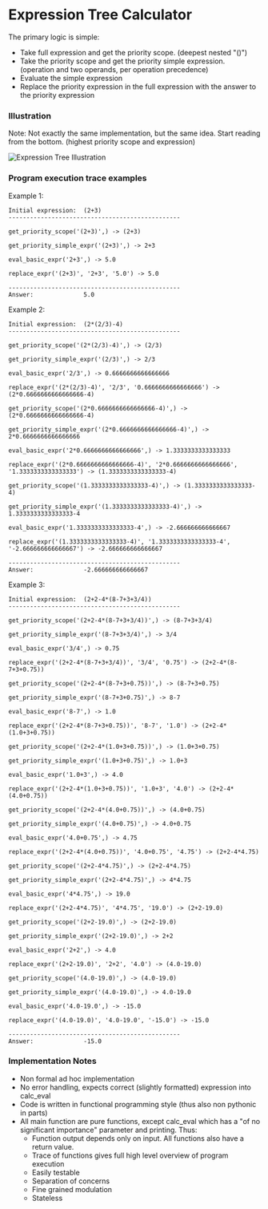 Expression Tree Calculator
========
    
The primary logic is simple:

* Take full expression and get the priority scope. (deepest nested "()")
* Take the priority scope and get the priority simple expression. (operation and two operands, per operation precedence)
* Evaluate the simple expression
* Replace the priority expression in the full expression with the answer to the priority expression

### Illustration

Note: Not exactly the same implementation, but the same idea. Start reading from the bottom. (highest priority scope and expression)

![Expression Tree Illustration](http://www.composingprograms.com/img/expression_tree.png)

### Program execution trace examples

Example 1:

    Initial expression:  (2+3)
    ------------------------------------------------

    get_priority_scope('(2+3)',) -> (2+3)

    get_priority_simple_expr('(2+3)',) -> 2+3

    eval_basic_expr('2+3',) -> 5.0

    replace_expr('(2+3)', '2+3', '5.0') -> 5.0

    ------------------------------------------------
    Answer:              5.0

Example 2:

    Initial expression:  (2*(2/3)-4)
    ------------------------------------------------

    get_priority_scope('(2*(2/3)-4)',) -> (2/3)

    get_priority_simple_expr('(2/3)',) -> 2/3

    eval_basic_expr('2/3',) -> 0.6666666666666666

    replace_expr('(2*(2/3)-4)', '2/3', '0.6666666666666666') -> (2*0.6666666666666666-4)

    get_priority_scope('(2*0.6666666666666666-4)',) -> (2*0.6666666666666666-4)

    get_priority_simple_expr('(2*0.6666666666666666-4)',) -> 2*0.6666666666666666

    eval_basic_expr('2*0.6666666666666666',) -> 1.3333333333333333

    replace_expr('(2*0.6666666666666666-4)', '2*0.6666666666666666', '1.3333333333333333') -> (1.3333333333333333-4)

    get_priority_scope('(1.3333333333333333-4)',) -> (1.3333333333333333-4)

    get_priority_simple_expr('(1.3333333333333333-4)',) -> 1.3333333333333333-4

    eval_basic_expr('1.3333333333333333-4',) -> -2.666666666666667

    replace_expr('(1.3333333333333333-4)', '1.3333333333333333-4', '-2.666666666666667') -> -2.666666666666667

    ------------------------------------------------
    Answer:              -2.666666666666667
    
Example 3:
    
    Initial expression:  (2+2-4*(8-7+3+3/4))
    ------------------------------------------------

    get_priority_scope('(2+2-4*(8-7+3+3/4))',) -> (8-7+3+3/4)

    get_priority_simple_expr('(8-7+3+3/4)',) -> 3/4

    eval_basic_expr('3/4',) -> 0.75

    replace_expr('(2+2-4*(8-7+3+3/4))', '3/4', '0.75') -> (2+2-4*(8-7+3+0.75))

    get_priority_scope('(2+2-4*(8-7+3+0.75))',) -> (8-7+3+0.75)

    get_priority_simple_expr('(8-7+3+0.75)',) -> 8-7

    eval_basic_expr('8-7',) -> 1.0

    replace_expr('(2+2-4*(8-7+3+0.75))', '8-7', '1.0') -> (2+2-4*(1.0+3+0.75))

    get_priority_scope('(2+2-4*(1.0+3+0.75))',) -> (1.0+3+0.75)

    get_priority_simple_expr('(1.0+3+0.75)',) -> 1.0+3

    eval_basic_expr('1.0+3',) -> 4.0

    replace_expr('(2+2-4*(1.0+3+0.75))', '1.0+3', '4.0') -> (2+2-4*(4.0+0.75))

    get_priority_scope('(2+2-4*(4.0+0.75))',) -> (4.0+0.75)

    get_priority_simple_expr('(4.0+0.75)',) -> 4.0+0.75

    eval_basic_expr('4.0+0.75',) -> 4.75

    replace_expr('(2+2-4*(4.0+0.75))', '4.0+0.75', '4.75') -> (2+2-4*4.75)

    get_priority_scope('(2+2-4*4.75)',) -> (2+2-4*4.75)

    get_priority_simple_expr('(2+2-4*4.75)',) -> 4*4.75

    eval_basic_expr('4*4.75',) -> 19.0

    replace_expr('(2+2-4*4.75)', '4*4.75', '19.0') -> (2+2-19.0)

    get_priority_scope('(2+2-19.0)',) -> (2+2-19.0)

    get_priority_simple_expr('(2+2-19.0)',) -> 2+2

    eval_basic_expr('2+2',) -> 4.0

    replace_expr('(2+2-19.0)', '2+2', '4.0') -> (4.0-19.0)

    get_priority_scope('(4.0-19.0)',) -> (4.0-19.0)

    get_priority_simple_expr('(4.0-19.0)',) -> 4.0-19.0

    eval_basic_expr('4.0-19.0',) -> -15.0

    replace_expr('(4.0-19.0)', '4.0-19.0', '-15.0') -> -15.0

    ------------------------------------------------
    Answer:              -15.0    
    
### Implementation Notes

* Non formal ad hoc implementation  
* No error handling, expects correct (slightly formatted) expression into calc_eval
* Code is written in functional programming style (thus also non pythonic in parts)
* All main function are pure functions, except calc_eval which has a "of no significant importance" parameter and printing. Thus:
    * Function output depends only on input. All functions also have a return value.
    * Trace of functions gives full high level overview of program execution
    * Easily testable
    * Separation of concerns
    * Fine grained modulation
    * Stateless